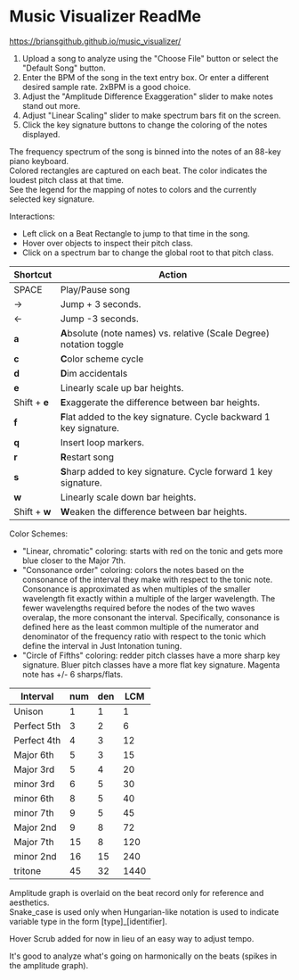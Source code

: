 ﻿# Music Visualizer ReadMe
https://briansgithub.github.io/music_visualizer/

1. Upload a song to analyze using the "Choose File" button or select the "Default Song" button.
2. Enter the BPM of the song in the text entry box. Or enter a different desired sample rate. 2xBPM is a good choice.  
3. Adjust the "Amplitude Difference Exaggeration" slider to make notes stand out more.  
4. Adjust "Linear Scaling" slider to make spectrum bars fit on the screen. 
5. Click the key signature buttons to  change the coloring of the notes displayed.  

The frequency spectrum of the song is binned into the notes of an 88-key piano keyboard.  
Colored rectangles are captured on each beat. The color indicates the loudest pitch class at that time.  
See the legend for the mapping of notes to colors and the currently selected key signature.  

Interactions: 
* Left click on a Beat Rectangle to jump to that time in the song.  
* Hover over objects to inspect their pitch class. 
* Click on a spectrum bar to change the global root to that pitch class.

| Shortcut | Action |  
| -------- | ------ |
|SPACE| Play/Pause song|  
|→ | Jump + 3 seconds. |  
|← | Jump -3 seconds. |
|**a** | **A**bsolute (note names) vs. relative (Scale Degree) notation toggle|  
|**c** | **C**olor scheme cycle|  
|**d** | **D**im accidentals|  
|**e** | Linearly scale up bar heights.|
|Shift + **e** | **E**xaggerate the difference between bar heights.|
|**f** | **F**lat added to the key signature. Cycle backward 1 key signature.|  
|**q** | Insert loop markers.|  
|**r** | **R**estart song|  
|**s** | **S**harp added to key signature. Cycle forward 1 key signature.|  
|**w** | Linearly scale down bar heights.|
|Shift + **w** | **W**eaken the difference between bar heights.|

Color Schemes: 
* "Linear, chromatic" coloring: starts with red on the tonic and gets more blue closer to the Major 7th.
* "Consonance order" coloring: colors the notes based on the consonance of the interval they make with respect to the tonic note. Consonance is approximated as when multiples of the smaller wavelength fit exactly within a multiple of the larger wavelength. The fewer wavelengths required before the nodes of the two waves overalap, the more consonant the interval. Specifically, consonance is defined here as the least common multiple of the numerator and denominator of the frequency ratio with respect to the tonic which define the interval in Just Intonation tuning. 
* "Circle of Fifths" coloring: redder pitch classes have a more sharp key signature. Bluer pitch classes have a more flat key signature. Magenta note has +/- 6 sharps/flats. 

|Interval	    |num	|den	|LCM    |  
| ---------     | ----- | ----- | ----- |
|Unison         |   1	|1	    |1      | 
|Perfect 5th    |   3	|2	    |6      | 
|Perfect 4th    |	4	|3	    |12     | 
|Major 6th	    |   5	|3	    |15     | 
|Major 3rd	    |   5	|4	    |20     | 
|minor 3rd	    |   6	|5	    |30     | 
|minor 6th	    |   8	|5	    |40     | 
|minor 7th	    |   9	|5	    |45     | 
|Major 2nd	    |   9	|8	    |72     | 
|Major 7th	    |   15  |8	    |120    | 
|minor 2nd	    |   16  |15	    |240    | 
|tritone	    |   45	|32	    |1440   | 
  
Amplitude graph is overlaid on the beat record only for reference and aesthetics.  
Snake_case is used only when Hungarian-like notation is used to indicate variable type in the form [type]_[identifier].  

Hover Scrub added for now in lieu of an easy way to adjust tempo. 

It's good to analyze what's going on harmonically on the beats (spikes in the amplitude graph). 
